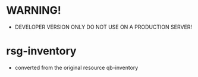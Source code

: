 # WARNING!
- DEVELOPER VERSION ONLY DO NOT USE ON A PRODUCTION SERVER!

# rsg-inventory
- converted from the original resource qb-inventory
